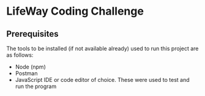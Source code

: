 # LifeWay Coding Challenge

## Prerequisites

The tools to be installed (if not available already) used to run this project are as follows: 
* Node (npm)
* Postman
* JavaScript IDE or code editor of choice.
These were used to test and run the program

## 

